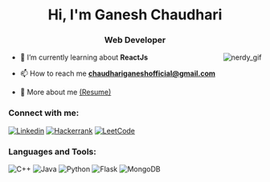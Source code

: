 <h1 align="center">Hi, I'm Ganesh Chaudhari</h1>
<h3 align="center">Web Developer</h3>
<p><img align="right" style="white-space:nowrap;" src="https://giphy.com/gifs/dommespace-domme-space-programador-qgQUggAC3Pfv687qPC" alt="nerdy_gif" /></p>


- 🌱 I’m currently learning about **ReactJs**

- 📫 How to reach me **chaudhariganeshofficial@gmail.com**

- 📄 More about me [(Resume)]()

<h3 align="left">Connect with me:</h3>
<p align="left">
  
[![Linkedin](https://img.shields.io/badge/LinkedIn-0A66C2.svg?style=for-the-badge&logo=LinkedIn&logoColor=white)](https://www.linkedin.com/in/ganesh2111/)
[![Hackerrank](https://img.shields.io/badge/HackerRank-2EC866.svg?style=for-the-badge&logo=HackerRank&logoColor=white)](https://www.hackerrank.com/ganesh_01)
[![LeetCode](https://img.shields.io/badge/LeetCode-FFA116.svg?style=for-the-badge&logo=LeetCode&logoColor=white)](https://leetcode.com/ganeshbyte/)

<h3 align="left">Languages and Tools:</h3>


![C++](https://img.shields.io/badge/C++-00599C.svg?style=for-the-badge&logo=C++&logoColor=white)
![Java](https://img.shields.io/badge/Java-007396.svg?style=for-the-badge&logo=Java&logoColor=white)
![Python](https://img.shields.io/badge/Python-3776AB.svg?style=for-the-badge&logo=Python&logoColor=white)
![Flask](https://img.shields.io/badge/Flask-000000.svg?style=for-the-badge&logo=Flask&logoColor=white)
![MongoDB](https://img.shields.io/badge/MongoDB-47A248.svg?style=for-the-badge&logo=MongoDB&logoColor=white)
